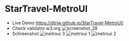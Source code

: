 # StarTravel-MetroUI

* Live Demo https://dtriw.github.io/StarTravel-MetroUI/
* Check validator.w3.org
![screenshot_28](https://user-images.githubusercontent.com/35184988/34652031-781813aa-f40b-11e7-8f38-718497aa425c.png)
* Schreenshot
![metroui 3](https://user-images.githubusercontent.com/35184988/34652062-eba09464-f40b-11e7-8718-769fd6847eae.png)
![metroui 1](https://user-images.githubusercontent.com/35184988/34652064-edb86ca4-f40b-11e7-917d-cd35551e2ef9.png)
![metroui 2](https://user-images.githubusercontent.com/35184988/34652065-ee137928-f40b-11e7-81f6-4fff57e720e5.png)
